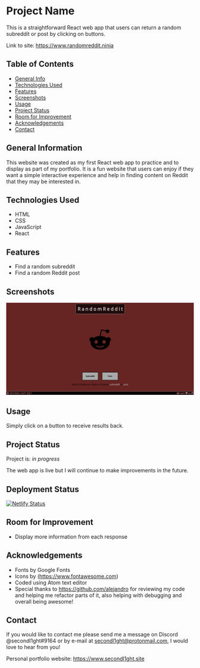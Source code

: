 # Project Name

This is a straightforward React web app that users can return a random subreddit or post by clicking on buttons.

Link to site: <https://www.randomreddit.ninja>

## Table of Contents

-   [General Info](#general-information)
-   [Technologies Used](#technologies-used)
-   [Features](#features)
-   [Screenshots](#screenshots)
-   [Usage](#usage)
-   [Project Status](#project-status)
-   [Room for Improvement](#room-for-improvement)
-   [Acknowledgements](#acknowledgements)
-   [Contact](#contact)

## General Information

This website was created as my first React web app to practice and to display as part of my portfolio. It is a fun website that users can enjoy if they want a simple interactive experience and help in finding content on Reddit that they may be interested in.

## Technologies Used

-   HTML
-   CSS
-   JavaScript
-   React

## Features

-   Find a random subreddit
-   Find a random Reddit post

## Screenshots

![screenshot](./public/screenshot.png)

## Usage

Simply click on a button to receive results back.

## Project Status

Project is: _in progress_

The web app is live but I will continue to make improvements in the future.

## Deployment Status

[![Netlify Status](https://api.netlify.com/api/v1/badges/a324bc96-cdfc-4fec-8df4-c1746414876e/deploy-status)](https://app.netlify.com/sites/randomreddit/deploys)

## Room for Improvement

-   Display more information from each response

## Acknowledgements

-   Fonts by Google Fonts
-   Icons by (<https://www.fontawesome.com>)
-   Coded using Atom text editor
-   Special thanks to <https://github.com/alejandro> for reviewing my code and helping me refactor parts of it, also helping with debugging and overall being awesome!

## Contact

If you would like to contact me please send me a message on Discord @secondl1ght#9164 or by e-mail at secondl1ght@protonmail.com, I would love to hear from you!

Personal portfolio website: <https://www.secondl1ght.site>
